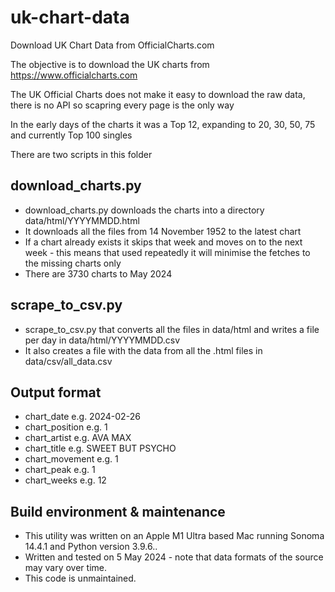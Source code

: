 # uk-chart-data

Download UK Chart Data from OfficialCharts.com

The objective is to download the UK charts from https://www.officialcharts.com

The UK Official Charts does not make it easy to download the raw data, there is no API so scapring every page is the only way

In the early days of the charts it was a Top 12, expanding to 20, 30, 50, 75 and currently Top 100 singles

There are two scripts in this folder

## download_charts.py

* download_charts.py downloads the charts into a directory data/html/YYYYMMDD.html
* It downloads all the files from 14 November 1952 to the latest chart
* If a chart already exists it skips that week and moves on to the next week - this means that used repeatedly it will minimise the fetches to the missing charts only
* There are 3730 charts to May 2024

## scrape_to_csv.py

* scrape_to_csv.py that converts all the files in data/html and writes a file per day in data/html/YYYYMMDD.csv 
* It also creates a file with the data from all the .html files in data/csv/all_data.csv

## Output format

* chart_date e.g. 2024-02-26
* chart_position e.g. 1
* chart_artist e.g. AVA MAX
* chart_title e.g. SWEET BUT PSYCHO
* chart_movement e.g. 1
* chart_peak e.g. 1
* chart_weeks e.g. 12

## Build environment & maintenance

* This utility was written on an Apple M1 Ultra based Mac running Sonoma 14.4.1 and Python version 3.9.6..
* Written and tested on 5 May 2024 - note that data formats of the source may vary over time.
* This code is unmaintained.